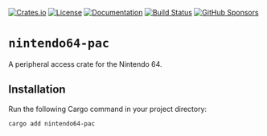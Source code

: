 [![Crates.io](https://img.shields.io/crates/v/nintendo64-pac?style=flat-square)][package]
[![License](https://img.shields.io/crates/l/nintendo64-pac?style=flat-square)][license]
[![Documentation](https://img.shields.io/docsrs/nintendo64-pac?style=flat-square)][docs]
[![Build Status](https://img.shields.io/github/actions/workflow/status/icorbrey/nintendo64-pac/rust.yml?branch=master&style=flat-square)][status]
[![GitHub Sponsors](https://img.shields.io/github/sponsors/icorbrey?style=flat-square)][sponsors]

# `nintendo64-pac`

A peripheral access crate for the Nintendo 64.

## Installation

Run the following Cargo command in your project directory:

```
cargo add nintendo64-pac
```

[license]: ./LICENSE
[sponsors]: https://github.com/sponsors/icorbrey
[package]: https://crates.io/crates/nintendo64-pac
[status]: https://github.com/icorbrey/nintendo64-pac/actions
[docs]: https://docs.rs/nintendo64-pac/latest/nintendo64_pac/
